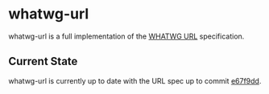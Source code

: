 ﻿# whatwg-url

whatwg-url is a full implementation of the [WHATWG URL](https://url.spec.whatwg.org/) specification.

## Current State

whatwg-url is currently up to date with the URL spec up to commit [e67f9dd](https://github.com/whatwg/url/tree/e67f9dd7a1106d867862d3b5d9f044388f84909e).